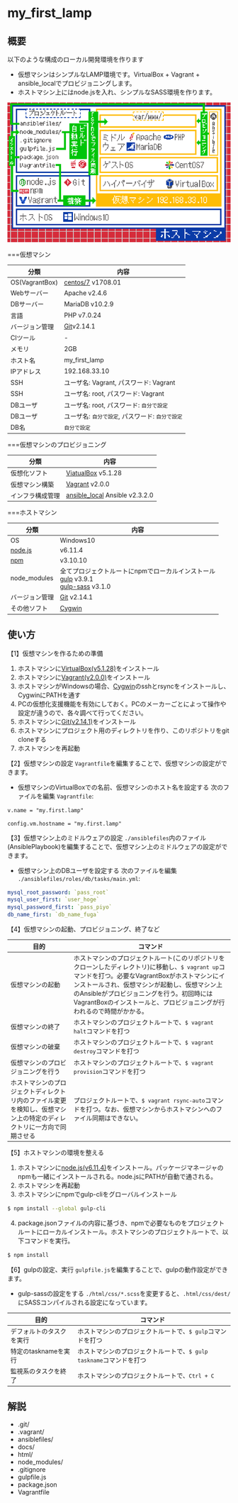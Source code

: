 
# my_first_lamp

## 概要

以下のような構成のローカル開発環境を作ります
- 仮想マシンはシンプルなLAMP環境です。VirtualBox + Vagrant + ansible_localでプロビジョニングします。
- ホストマシン上にはnode.jsを入れ、シンプルなSASS環境を作ります。

![環境俯瞰図](https://raw.githubusercontent.com/mokmokjp/my_first_lamp/master/docs/image.png "環境俯瞰図")

===仮想マシン

| 分類 | 内容 |
|--|--|
|OS(VagrantBox)|[centos/7](https://app.vagrantup.com/centos/boxes/7) v1708.01|
|Webサーバー|Apache v2.4.6|
|DBサーバー|MariaDB v10.2.9|
|言語|PHP v7.0.24|
|バージョン管理|[Git](https://git-scm.com/downloads)v2.14.1|
|CIツール|-|
|メモリ|2GB|
|ホスト名|my_first_lamp|
|IPアドレス|192.168.33.10|
|SSH|ユーザ名: Vagrant, パスワード: Vagrant|
|SSH|ユーザ名: root, パスワード: Vagrant|
|DBユーザ|ユーザ名: root, パスワード: `自分で設定`|
|DBユーザ|ユーザ名: `自分で設定`, パスワード: `自分で設定`|
|DB名|`自分で設定`|

===仮想マシンのプロビジョニング

| 分類 | 内容 |
|--|--|
|仮想化ソフト|[ViatualBox](https://www.virtualbox.org/wiki/Downloads) v5.1.28|
|仮想マシン構築|[Vagrant](https://www.vagrantup.com/downloads.html) v2.0.0|
|インフラ構成管理|[ansible_local](https://www.vagrantup.com/docs/provisioning/ansible_local.html) Ansible v2.3.2.0|

===ホストマシン

| 分類 | 内容 |
|--|--|
|OS|Windows10|
|[node.js](https://nodejs.org/en/)|v6.11.4|
|[npm](https://www.npmjs.com)|v3.10.10|
|node_modules|全てプロジェクトルートにnpmでローカルインストール<br>[gulp](https://www.npmjs.com/package/gulp) v3.9.1<br>[gulp-sass](https://www.npmjs.com/package/gulp-sass) v3.1.0|
|バージョン管理|[Git](https://git-scm.com/downloads) v2.14.1|
|その他ソフト|[Cygwin](https://cygwin.com/install.html)|

## 使い方

【1】仮想マシンを作るための準備

1. ホストマシンに[VirtualBox(v5.1.28)](https://www.virtualbox.org/wiki/Downloads)をインストール
2. ホストマシンに[Vagrant(v2.0.0)](https://www.vagrantup.com/downloads.html)をインストール
3. ホストマシンがWindowsの場合、[Cygwin](https://cygwin.com/install.html)のsshとrsyncをインストールし、CygwinにPATHを通す
4. PCの仮想化支援機能を有効にしておく。PCのメーカーごとによって操作や設定が違うので、各々調べて行ってください。
5. ホストマシンに[Git(v2.14.1)](https://git-scm.com/downloads)をインストール
6. ホストマシンにプロジェクト用のディレクトリを作り、このリポジトリをgit cloneする
7. ホストマシンを再起動

【2】仮想マシンの設定
`Vagrantfile`を編集することで、仮想マシンの設定ができます。

- 仮想マシンのVirtualBoxでの名前、仮想マシンのホスト名を設定する
次のファイルを編集 `Vagrantfile`:
```text
v.name = "my.first.lamp"
```
```text
config.vm.hostname = "my.first.lamp"
```

【3】仮想マシン上のミドルウェアの設定
`./ansiblefiles`内のファイル(AnsiblePlaybook)を編集することで、仮想マシン上のミドルウェアの設定ができます。

- 仮想マシン上のDBユーザを設定する
次のファイルを編集 `./ansiblefiles/roles/db/tasks/main.yml`:
```yml
mysql_root_password: `pass_root`
mysql_user_first: `user_hoge`
mysql_password_first: `pass_piyo`
db_name_first: `db_name_fuga`
```

【4】仮想マシンの起動、プロビジョニング、終了など

| 目的 | コマンド |
|--|--|
|仮想マシンの起動|ホストマシンのプロジェクトルート(このリポジトリをクローンしたディレクトリ)に移動し、`$ vagrant up`コマンドを打つ。必要なVagrantBoxがホストマシンにインストールされ、仮想マシンが起動し、仮想マシン上のAnsibleがプロビジョニングを行う。初回時にはVagrantBoxのインストールと、プロビジョニングが行われるので時間がかかる。|
|仮想マシンの終了|ホストマシンのプロジェクトルートで、`$ vagrant halt`コマンドを打つ|
|仮想マシンの破棄|ホストマシンのプロジェクトルートで、`$ vagrant destroy`コマンドを打つ|
|仮想マシンのプロビジョニングを行う|ホストマシンのプロジェクトルートで、`$ vagrant provision`コマンドを打つ|
|ホストマシンのプロジェクトディレクトリ内のファイル変更を検知し、仮想マシン上の特定のディレクトリに一方向で同期させる|プロジェクトルートで、`$ vagrant rsync-auto`コマンドを打つ。なお、仮想マシンからホストマシンへのファイル同期はできない。|

【5】ホストマシンの環境を整える

1. ホストマシンに[node.js(v6.11.4)](https://nodejs.org/en/)をインストール。パッケージマネージャのnpmも一緒にインストールされる。node.jsにPATHが自動で通される。
2. ホストマシンを再起動
3. ホストマシンにnpmでgulp-cliをグローバルインストール
```sh
$ npm install --global gulp-cli
```
4. package.jsonファイルの内容に基づき、npmで必要なものをプロジェクトルートにローカルインストール。ホストマシンのプロジェクトルートで、以下コマンドを実行。
```sh
$ npm install
```

【6】gulpの設定、実行
`gulpfile.js`を編集することで、gulpの動作設定ができます。

- gulp-sassの設定をする
`./html/css/*.scss`を変更すると、`.html/css/dest/`にSASSコンパイルされる設定になっています。

| 目的 | コマンド |
|--|--|
|デフォルトのタスクを実行|ホストマシンのプロジェクトルートで、`$ gulp`コマンドを打つ|
|特定のtasknameを実行|ホストマシンのプロジェクトルートで、`$ gulp taskname`コマンドを打つ|
|監視系のタスクを終了|ホストマシンのプロジェクトルートで、`Ctrl + C`|

## 解説

- .git/
- .vagrant/
- ansiblefiles/
- docs/
- html/
- node_modules/
- .gitignore
- gulpfile.js
- package.json
- Vagrantfile